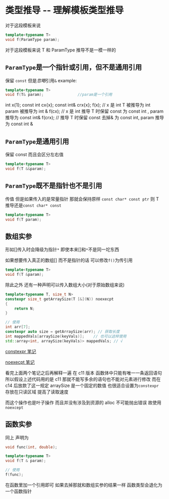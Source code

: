 # 类型推导 -- 理解模板类型推导

对于这段模板来说

```cpp
template<typename T>
void f(ParamType param);
```

对于这段模板来说 T 和 ParamType 推导不是一模一样的

## `ParamType`是一个指针或引用，但不是通用引用

保留 `const` 但是*忽略*引用`&`
example:

```cpp
template<typename T>
void f(T& param);               //param是一个引用
```

int x{1}; const int cx{x}; const int& crx{x};
f(x); // x 是 int T 被推导为 int param 被推导为 int &
f(cx); // x 是 int 推导 T 时保留 const 为 const int , param 推导为 const int&
f(crx); // 推导 T 时保留 const 去掉& 为 const int, param 推导为 const int &

## `ParamType`是通用引用

保留 const 而且会区分左右值

```cpp
template<typename T>
void f(T &&param);
```

## `ParamType`既不是指针也不是引用

传值 但是如果传入的是常量指针 那就会保持原样
`const char* const ptr` 则 T 推导还是`const char* const `

```cpp
template<typename T>
void f(T param);
```

## 数组实参

形如[]传入时会降级为指针`*` 即使本来[]和`*`不是同一坨东西

如果想要传入真正的数组[] 而不是指针的话 可以修改`f()`为传引用

```cpp
template<typename T>
void f(T &param);
```

除此之外 还有一种声明可以传入数组大小(对于原始数组来说)

```cpp
template<typename T, size_t N>
constexpr size_t getArraySize(T [&](N)) noexecpt
{
    return N;
}

// 使用
int arr[7];
constexpr auto size = getArraySize(arr); // 获取长度
int mappedVals[arraySize(keyVals)];    // 也可以这样使用
std::array<int, arraySize(keyVals)> mappedVals; // √
```

[constexpr 笔记](../../3.MovingToModernCpp/myNote/15_constexpr.md)

[noexecpt 笔记](../../3.MovingToModernCpp/myNote/14_noexcept.md)

看完上面两个笔记之后再解释一遍
在 c11 版本 函数体中只能有唯一一条返回语句 所以假设上述代码用的是 c11 那就不能写多余的语句也不能对元素进行修改 而在 c14 后放款了这一规定
arraySize 是一个固定的数值 也很适合设置为`constexpr` 存放在只读区域 提高了读取速度

而这个操作也是叶子操作 而且并没有涉及到资源的 alloc 不可能抛出错误 故使用`noexcept`

## 函数实参

同上 声明为

```cpp
void func(int, double);

template<typename T>
void f(T & param);

// 使用
f(func);
```

在函数里加一个引用即可 如果去掉那就和数组实参的结果一样 函数类型会退化为一个函数指针
